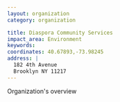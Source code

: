 ```yaml
---
layout: organization
category: organization

title: Diaspora Community Services
impact_area: Environment
keywords: 
coordinates: 40.67893,-73.98245
address: |
  182 4th Avenue
  Brooklyn NY 11217
---
```

Organization's overview
